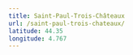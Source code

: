 ```yaml
---
title: Saint-Paul-Trois-Châteaux
url: /saint-paul-trois-chateaux/
latitude: 44.35
longitude: 4.767
---
```

